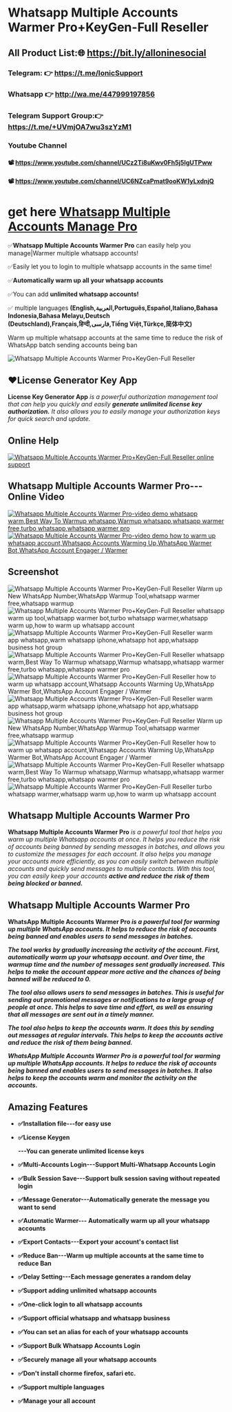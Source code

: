 # Whatsapp Multiple Accounts Warmer Pro+KeyGen-Full Reseller

## All Product List:🌐 https://bit.ly/alloninesocial
### Telegram: 👉 https://t.me/IonicSupport   
### Whatsapp  👉 http://wa.me/447999197856
### Telegram Support Group:👉 https://t.me/+UVmjOA7wu3szYzM1

### Youtube Channel 
#### 📽 https://www.youtube.com/channel/UCz2Ti8uKwv0Fh5j5IgUTPww
#### 📽 https://www.youtube.com/channel/UC6NZcaPmat9ooKW1yLxdnjQ

# get here <a href="https://codecanyon.net/item/whatsapp-multiple-accounts-manage-pro/41214814" target="_blank">Whatsapp Multiple Accounts Manage Pro</a>

<p>✅<strong>Whatsapp Multiple Accounts Warmer Pro</strong> can easily help you manage|Warmer multiple whatsapp accounts!
</p>
<p>✅Easily let you to login to multiple whatsapp accounts in the same time!</p>
<p>✅<strong>Automatically warm up all your whatsapp accounts</strong></p>
<p>✅You can add <strong>unlimited whatsapp accounts!</strong></p>
<p>✅ multiple languages <strong>(English,العربية,Português,Español,Italiano,Bahasa Indonesia,Bahasa Melayu,Deutsch
  (Deutschland),Français,हिन्दी,فارسی,Tiếng Việt,Türkçe,简体中文)</strong></p>
<p>Warm up multiple whatsapp accounts at the same time to reduce the risk of WhatsApp batch sending accounts being
  ban</p>

<img src="https://i.ibb.co/RHf7YYc/banner.png" alt="Whatsapp Multiple Accounts Warmer Pro+KeyGen-Full Reseller" />

<h2><strong>❤️License Generator Key App</strong></h2>
<p><strong>License Key Generator App</strong><i> is a powerful authorization management tool that can help you quickly
  and
  easily <strong> generate unlimited license key authorization.</strong>
  It also allows you to easily manage your authorization keys for quick search and update. </i></p>

<h2><strong>Online Help</strong></h2>
<a href="https://codecanyon.net/item/whatsapp-multiple-accounts-manage-pro/41214814/comments" target="_blank">
    <img src="https://i.ibb.co/R9TFchr/support3.png" alt="Whatsapp Multiple Accounts Warmer Pro+KeyGen-Full Reseller online support" />
</a>

<h2><strong>Whatsapp Multiple Accounts Warmer Pro---Online Video</strong></h2>
<a href="https://youtu.be/2TJpSRQDKqA">
  <img src="https://i.ibb.co/xzxBQWw/ytbdemo.png" alt="Whatsapp Multiple Accounts Warmer Pro-video demo whatsapp warm,Best Way To Warmup whatsapp,Warmup whatsapp,whatsapp warmer free,turbo whatsapp,whatsapp warmer pro" />
</a>
<a href="https://youtu.be/2TJpSRQDKqA">
  <img src="https://i.ibb.co/S0yZv2r/watchbtn.jpg" alt="Whatsapp Multiple Accounts Warmer Pro-video demo how to warm up whatsapp account,Whatsapp Accounts Warming Up,WhatsApp Warmer Bot,WhatsApp Account Engager / Warmer" />
</a>


<h2><strong>Screenshot</strong></h2>
<img src="https://i.ibb.co/ssT6ZrY/01.png" alt="Whatsapp Multiple Accounts Warmer Pro+KeyGen-Full Reseller Warm up New WhatsApp Number,WhatsApp Warmup Tool,whatsapp warmer free,whatsapp warmup" />
<img src="https://i.ibb.co/gVJTZfM/02.png" alt="Whatsapp Multiple Accounts Warmer Pro+KeyGen-Full Reseller whatsapp warm up tool,whatsapp warmer bot,turbo whatsapp warmer,whatsapp warm up,how to warm up whatsapp account" />
<img src="https://i.ibb.co/Xsn8pv5/03.png" alt="Whatsapp Multiple Accounts Warmer Pro+KeyGen-Full Reseller warm app whatsapp,warm whatsapp iphone,whatsapp hot app,whatsapp business hot group" />
<img src="https://i.ibb.co/4NV0dW2/04.png" alt="Whatsapp Multiple Accounts Warmer Pro+KeyGen-Full Reseller whatsapp warm,Best Way To Warmup whatsapp,Warmup whatsapp,whatsapp warmer free,turbo whatsapp,whatsapp warmer pro" />
<img src="https://i.ibb.co/S6Q5zsy/05.png" alt="Whatsapp Multiple Accounts Warmer Pro+KeyGen-Full Reseller how to warm up whatsapp account,Whatsapp Accounts Warming Up,WhatsApp Warmer Bot,WhatsApp Account Engager / Warmer" />
<img src="https://i.ibb.co/mSfgRqr/06.png" alt="Whatsapp Multiple Accounts Warmer Pro+KeyGen-Full Reseller warm app whatsapp,warm whatsapp iphone,whatsapp hot app,whatsapp business hot group" />
<img src="https://i.ibb.co/Zhgd7bN/07.png" alt="Whatsapp Multiple Accounts Warmer Pro+KeyGen-Full Reseller Warm up New WhatsApp Number,WhatsApp Warmup Tool,whatsapp warmer free,whatsapp warmup" />
<img src="https://i.ibb.co/Tmbm8wG/08.png" alt="Whatsapp Multiple Accounts Warmer Pro+KeyGen-Full Reseller how to warm up whatsapp account,Whatsapp Accounts Warming Up,WhatsApp Warmer Bot,WhatsApp Account Engager / Warmer" />
<img src="https://i.ibb.co/WkVQh1P/09.png" alt="Whatsapp Multiple Accounts Warmer Pro+KeyGen-Full Reseller whatsapp warm,Best Way To Warmup whatsapp,Warmup whatsapp,whatsapp warmer free,turbo whatsapp,whatsapp warmer pro" />
<img src="https://i.ibb.co/QMJ8WmT/10.png" alt="Whatsapp Multiple Accounts Warmer Pro+KeyGen-Full Reseller turbo whatsapp warmer,whatsapp warm up,how to warm up whatsapp account" />


<h2><strong>Whatsapp Multiple Accounts Warmer Pro</strong></h2>
<p><strong>Whatsapp Multiple Accounts Warmer Pro</strong> <i>is a powerful tool that helps you warm up multiple Whatsapp
  accounts at once.
  It helps you reduce the risk of accounts being banned by sending messages in batches, and allows you to customize the
  messages for each account.
  It also helps you manage your accounts more efficiently, as you can easily switch between multiple accounts and
  quickly send messages to multiple contacts.
  With this tool, you can easily keep your accounts <strong>active and reduce the risk of them being blocked or
    banned.</strong></i></p>

<h2><strong>Whatsapp Multiple Accounts Warmer Pro</strong></h2>
<p><strong>WhatsApp Multiple Accounts Warmer Pro <strong><i>is a powerful tool for warming up multiple WhatsApp
  accounts. It helps to
  reduce the risk of accounts being banned and enables users to send messages in batches.</i></p>
<p><i>The tool works by gradually increasing the activity of the account. First, automatically warm up your whatsapp
  account. and
  Over time, the warmup time and the number of messages sent gradually increased. This helps to make the account appear
  more active and the chances of being banned will be reduced to 0.</i></p>
<p><i>The tool also allows users to send messages in batches. This is useful for sending out promotional messages or
  notifications to a large group of people at once. This helps to save time and effort, as well as ensuring that all
  messages are sent out in a timely manner.</i></p>
<p><i>The tool also helps to keep the accounts warm. It does this by sending out messages at regular intervals.
  This helps to keep the accounts active and reduce the risk of them being banned.</i></p>
<p><i>WhatsApp Multiple Accounts Warmer Pro is a powerful tool for warming up multiple WhatsApp accounts. It helps
  to reduce the risk of accounts being banned and enables users to send messages in batches. It also helps to keep the
  accounts warm and monitor the activity on the accounts.</i></p>


<h2><strong> Amazing Features</strong></h2>
<ul><li><p><strong>✅Installation file</strong>---for easy use</p></li>
  <li><p><strong>✅License Keygen</strong></p>---You can generate unlimited license keys</li>
  <li><p><strong>✅Multi-Accounts Login</strong>---Support Multi-Whatsapp Accounts Login</p></li>
  <li><p><strong>✅Bulk Session Save</strong>---Support bulk session saving without repeated login</p></li>
  <li><p><strong>✅Message Generator</strong>---Automatically generate the message you want to send</p></li>
  <li><p><strong>✅Automatic Warmer</strong>--- Automatically warm up all your whatsapp accounts</p></li>
  <li><p><strong>✅Export Contacts</strong>---Export your account's contact list</p></li>
  <li><p><strong>✅Reduce Ban</strong>---Warm up multiple accounts at the same time to reduce Ban</p></li>
  <li><p><strong>✅Delay Setting</strong>---Each message generates a random delay</p></li>

  <li><p><strong>✅Support adding unlimited whatsapp accounts</strong></p></li>
  <li><p><strong>✅One-click login to all whatsapp accounts</strong></p></li>
  <li><p><strong>✅Support official whatsapp and whatsapp business</strong></p></li>
  <li><p><strong>✅You can set an alias for each of your whatsapp accounts</strong></p></li>
  <li><p><strong>✅Support Bulk Whatsapp Accounts Login</strong></p></li>
  <li><p><strong>✅Securely manage all your whatsapp accounts</strong></p></li>
  <li><p><strong>✅Don't install chorme firefox, safari etc.</strong></p></li>
  <li><p><strong>✅Support multiple languages </strong></p></li>
  <li><p><strong>✅Manage your all account</strong></p></li>
 
 
 
 
